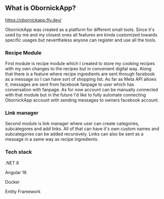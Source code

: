 ## What is ObornickApp?
https://obornickapp.fly.dev/

ObornickApp was created as a platform for different small tools. Since it's used by me and my closest ones all features are kinda customized towards specific usages but nevertheless anyone can register and use all the tools.


### Recipe Module
First module is recipe module which I created to store my cooking recipes with my own changes to the recipes but in convenient digital way. 
Along that there is a feature where recipe ingredients are sent through facebook as a message so I can have sort of shopping list. As far as Meta API allows it, messages are sent from facebook fanpage to user which has conversation with fanpage.
As for now account can be manually connected with that module but in the future I'd like to fully automate connecting ObornickApp account with sending messages to owners facebook account.

### Link manager
Second module is link manager where user can create categories, subcategores and add links. All of that can have it's own custom names and subcategories can be added recursively.
Links can also be sent as a message in a same way as recipe ingredients.

### Tech stack

.NET 8 

Angular 16

Docker

Entity Framework
